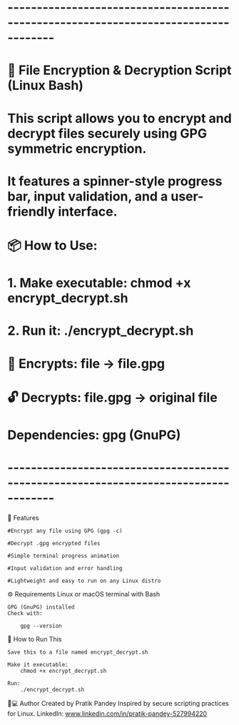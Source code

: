 
# ------------------------------------------------------------------------------------
# 🔐 File Encryption & Decryption Script (Linux Bash)
#
# This script allows you to encrypt and decrypt files securely using GPG symmetric encryption.
# It features a spinner-style progress bar, input validation, and a user-friendly interface.
#
# 📦 How to Use:
#   1. Make executable: chmod +x encrypt_decrypt.sh
#   2. Run it: ./encrypt_decrypt.sh
#
# 🔐 Encrypts: file → file.gpg
# 🔓 Decrypts: file.gpg → original file
#
# Dependencies: gpg (GnuPG)
# ------------------------------------------------------------------------------------

📁 Features
        
    #Encrypt any file using GPG (gpg -c)

    #Decrypt .gpg encrypted files

    #Simple terminal progress animation

    #Input validation and error handling

    #Lightweight and easy to run on any Linux distro

⚙️ Requirements
    Linux or macOS terminal with Bash

    GPG (GnuPG) installed
    Check with:

        gpg --version


📝 How to Run This

    Save this to a file named encrypt_decrypt.sh

    Make it executable:
        chmod +x encrypt_decrypt.sh

    Run:
        ./encrypt_decrypt.sh


🧑💻 Author
    Created by Pratik Pandey
    Inspired by secure scripting practices for Linux.
    LinkedIn: www.linkedin.com/in/pratik-pandey-527994220
